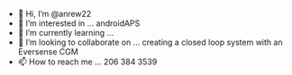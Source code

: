 - 👋 Hi, I’m @anrew22
- 👀 I’m interested in ... androidAPS
- 🌱 I’m currently learning ...
- 💞️ I’m looking to collaborate on ... creating a closed loop system with an Eversense CGM
- 📫 How to reach me ... 206 384 3539

<!---
anrew22/anrew22 is a ✨ special ✨ repository because its `README.md` (this file) appears on your GitHub profile.
You can click the Preview link to take a look at your changes.
--->
